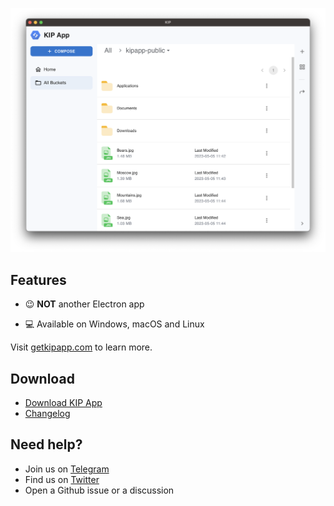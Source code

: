 ![](./screenshot/kip-app.png)

## Features

<!-- - 💯 Connect to one or more clusters simultaneously -->
<!-- - ⚡️ Aggregated Log Viewer -->
<!-- - 💪 Human-friendly resource view -->
<!-- - ✍️ View & modify objects -->
<!-- - 🎉 Zero-config setup -->
- 😉 **NOT** another Electron app
<!-- - ✅ Works with any Kubernetes cluster: on-prem, GKE, EKS, AKS and others. -->
- 💻 Available on Windows, macOS and Linux

Visit [getkipapp.com](https://www.getkipapp.com?utm_campaign=github_readme) to learn more.

## Download

- [Download KIP App](https://www.getkipapp.com)
- [Changelog](https://www.getkipapp.com/changelog)

## Need help?

- Join us on [Telegram](https://t.me/kipapp_community)
- Find us on [Twitter](https://twitter.com/kip_app)
- Open a Github issue or a discussion 
<!-- - Shoot us an email hello@aptakube.com -->
<!-- 
---

❤️ Love Aptakube? Give us a shoutout 👉 [https://love.aptakube.com/r/ASb0RG](https://love.aptakube.com/r/ASb0RG?utm_medium=github) -->